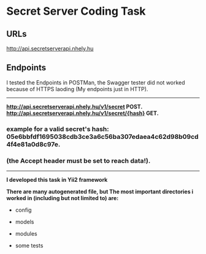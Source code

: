# Secret Server Coding Task

## URLs
http://api.secretserverapi.nhely.hu

## Endpoints

I tested the Endpoints in POSTMan, the Swagger tester did not worked because of HTTPS laoding (My endpoints just in HTTP).

---
**http://api.secretserverapi.nhely.hu/v1/secret  POST.**
**http://api.secretserverapi.nhely.hu/v1/secret/{hash}  GET.**

### example for a valid secret's hash: 05e6bbfdf1695038cdb3ce3a6c56ba307edaea4c62d98b09cd4f4e81a0d8c97e.

### (the Accept header must be set to reach data!).
---
**I developed this task in Yii2 framework**

**There are many autogenerated file, but The most important directories i worked in (including but not limited to) are:**
- config
- models
- modules

- some tests